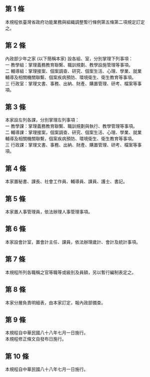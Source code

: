 第 1 條
-------
本規程依臺灣省政府功能業務與組織調整暫行條例第五條第二項規定訂定  
之。

第 2 條
-------
內政部少年之家 (以下簡稱本家) 設各組、室，分別掌理下列事項：  
一  教學組：掌理義務教育聯繫、職訓規劃、教學設施管理等事項。  
二  輔導組：掌理接案、個案調查、研究、個案生活、心理、學業、就業  
    輔導及相關機關聯繫、個案疾病預防、環境衛生、衛生教育等事項。  
三  行政室：掌理文書、事務、出納、財產、購置管理、研考、檔案等事  
    項。

第 3 條
-------
本家設左列各課，分別掌理左列事項：  
一  教學課：掌理義務教育聯繫、職訓規劃與執行、教學管理等事項。  
二  輔導課：掌理接案，個案調查、研究、個案生活、心理、學業、就業  
    輔導及相關機關聯繫，個案疾病預防、環境衛生、衛生教育等事項。  
三  行政課：掌理文書、事務、出納、財產、購置管理、研考、檔案等事  
    項。

第 4 條
-------
本家置秘書、課長、社會工作員、輔導員、課員、護士、書記。

第 5 條
-------
本家置人事管理員，依法辦理人事管理事項。

第 6 條
-------
本家設會計室，置會計主任、課員，依法辦理歲計、會計及統計事項。

第 7 條
-------
本規程所列各職稱之官等職等或級別及員額，另以暫行編制表定之。

第 8 條
-------
本家分層負責明細表，由本家訂定，報內政部備查。

第 9 條
-------
本規程自中華民國八十八年七月一日施行。  
本規程修正條文自發布日施行。

第 10 條
--------
本規程自中華民國八十八年七月一日施行。

